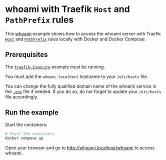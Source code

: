 # whoami with Traefik `Host` and `PathPrefix` rules

This [whoami](https://github.com/traefik/whoami) example shows how to access the
whoami server with Traefik
[`Host`](https://doc.traefik.io/traefik/routing/routers/#rule) and
[`PathPrefix`](https://doc.traefik.io/traefik/routing/routers/#rule) rules
locally with Docker and Docker Compose.

## Prerequisites

The [`traefik-insecure`](../traefik-insecure/README.md) example must be running.

You must add the `whoami.localhost` hostname to your `/etc/hosts` file.

You can change the fully qualified domain name of the whoami service in the
[`.env`](.env) file if needed. If you do so, do not forget to update your
`/etc/hosts` file accordingly.

## Run the example

Start the containers:

```sh
# Start the containers
docker compose up
```

Open your browser and go to <http://whoami.localhost/whoami> to access whoami.
